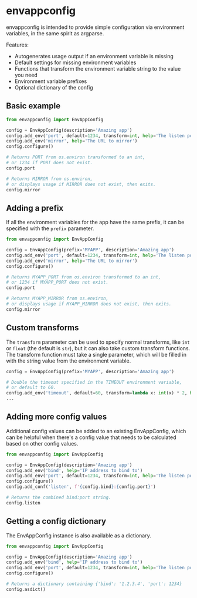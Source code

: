 # envappconfig

envappconfig is intended to provide simple configuration via environment variables, in the same spirit as argparse.

Features:
* Autogenerates usage output if an environment variable is missing
* Default settings for missing environment variables
* Functions that transform the environment variable string to the value you need
* Environment variable prefixes
* Optional dictionary of the config

## Basic example

```python
from envappconfig import EnvAppConfig

config = EnvAppConfig(description='Amazing app')
config.add_env('port', default=1234, transform=int, help='The listen port')
config.add_env('mirror', help='The URL to mirror')
config.configure()

# Returns PORT from os.environ transformed to an int,
# or 1234 if PORT does not exist.
config.port

# Returns MIRROR from os.environ,
# or displays usage if MIRROR does not exist, then exits.
config.mirror
```

## Adding a prefix

If all the environment variables for the app have the same prefix, it can be specified with the `prefix` parameter.

```python
from envappconfig import EnvAppConfig

config = EnvAppConfig(prefix='MYAPP', description='Amazing app')
config.add_env('port', default=1234, transform=int, help='The listen port')
config.add_env('mirror', help='The URL to mirror')
config.configure()

# Returns MYAPP_PORT from os.environ transformed to an int,
# or 1234 if MYAPP_PORT does not exist.
config.port

# Returns MYAPP_MIRROR from os.environ,
# or displays usage if MYAPP_MIRROR does not exist, then exits.
config.mirror
```

## Custom transforms

The `transform` parameter can be used to specify normal transforms, like `int` or `float` (the default is `str`), but it can also take custom transform functions.  The transform function must take a single parameter, which will be filled in with the string value from the environment variable.

```python
config = EnvAppConfig(prefix='MYAPP', description='Amazing app')

# Double the timeout specified in the TIMEOUT environment variable,
# or default to 60.
config.add_env('timeout', default=60, transform=lambda x: int(x) * 2, help='Timeout in seconds')
...
```

## Adding more config values

Additional config values can be added to an existing EnvAppConfig, which can be helpful when there's a config value that needs to be calculated based on other config values.

```python
from envappconfig import EnvAppConfig

config = EnvAppConfig(description='Amazing app')
config.add_env('bind', help='IP address to bind to')
config.add_env('port', default=1234, transform=int, help='The listen port')
config.configure()
config.add_conf('listen', f'{config.bind}:{config.port}')

# Returns the combined bind:port string.
config.listen
```

## Getting a config dictionary

The EnvAppConfig instance is also available as a dictionary.

```python
from envappconfig import EnvAppConfig

config = EnvAppConfig(description='Amazing app')
config.add_env('bind', help='IP address to bind to')
config.add_env('port', default=1234, transform=int, help='The listen port')
config.configure()

# Returns a dictionary containing {'bind': '1.2.3.4', 'port': 1234}
config.asdict()
```
